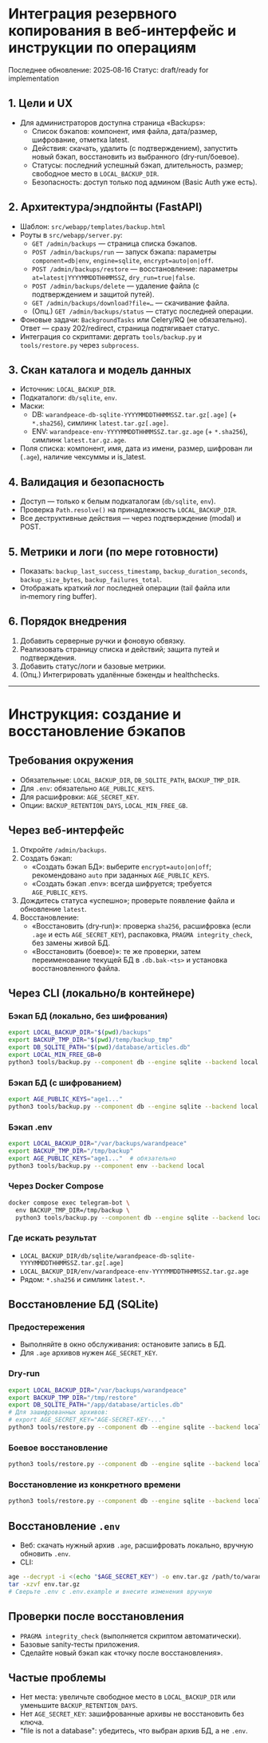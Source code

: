 # Интеграция резервного копирования в веб‑интерфейс и инструкции по операциям

Последнее обновление: 2025‑08‑16
Статус: draft/ready for implementation

## 1. Цели и UX
- Для администраторов доступна страница «Backups»:
  - Список бэкапов: компонент, имя файла, дата/размер, шифрование, отметка latest.
  - Действия: скачать, удалить (с подтверждением), запустить новый бэкап, восстановить из выбранного (dry‑run/боевое).
  - Статусы: последний успешный бэкап, длительность, размер; свободное место в `LOCAL_BACKUP_DIR`.
  - Безопасность: доступ только под админом (Basic Auth уже есть).

## 2. Архитектура/эндпойнты (FastAPI)
- Шаблон: `src/webapp/templates/backup.html`
- Роуты в `src/webapp/server.py`:
  - `GET /admin/backups` — страница списка бэкапов.
  - `POST /admin/backups/run` — запуск бэкапа: параметры `component=db|env`, `engine=sqlite`, `encrypt=auto|on|off`.
  - `POST /admin/backups/restore` — восстановление: параметры `at=latest|YYYYMMDDTHHMMSSZ`, `dry_run=true|false`.
  - `POST /admin/backups/delete` — удаление файла (с подтверждением и защитой путей).
  - `GET /admin/backups/download?file=…` — скачивание файла.
  - (Опц.) `GET /admin/backups/status` — статус последней операции.
- Фоновые задачи: `BackgroundTasks` или Celery/RQ (не обязательно). Ответ — сразу 202/redirect, страница подтягивает статус.
- Интеграция со скриптами: дергать `tools/backup.py` и `tools/restore.py` через `subprocess`.

## 3. Скан каталога и модель данных
- Источник: `LOCAL_BACKUP_DIR`.
- Подкаталоги: `db/sqlite`, `env`.
- Маски:
  - DB: `warandpeace-db-sqlite-YYYYMMDDTHHMMSSZ.tar.gz[.age]` (+ `*.sha256`), симлинк `latest.tar.gz[.age]`.
  - ENV: `warandpeace-env-YYYYMMDDTHHMMSSZ.tar.gz.age` (+ `*.sha256`), симлинк `latest.tar.gz.age`.
- Поля списка: компонент, имя, дата из имени, размер, шифрован ли (`.age`), наличие чексуммы и is_latest.

## 4. Валидация и безопасность
- Доступ — только к белым подкаталогам (`db/sqlite`, `env`).
- Проверка `Path.resolve()` на принадлежность `LOCAL_BACKUP_DIR`.
- Все деструктивные действия — через подтверждение (modal) и POST.

## 5. Метрики и логи (по мере готовности)
- Показать: `backup_last_success_timestamp`, `backup_duration_seconds`, `backup_size_bytes`, `backup_failures_total`.
- Отображать краткий лог последней операции (tail файла или in‑memory ring buffer).

## 6. Порядок внедрения
1) Добавить серверные ручки и фоновую обвязку.
2) Реализовать страницу списка и действий; защита путей и подтверждения.
3) Добавить статус/логи и базовые метрики.
4) (Опц.) Интегрировать удалённые бэкенды и healthchecks.

---

# Инструкция: создание и восстановление бэкапов

## Требования окружения
- Обязательные: `LOCAL_BACKUP_DIR`, `DB_SQLITE_PATH`, `BACKUP_TMP_DIR`.
- Для `.env`: обязательно `AGE_PUBLIC_KEYS`.
- Для расшифровки: `AGE_SECRET_KEY`.
- Опции: `BACKUP_RETENTION_DAYS`, `LOCAL_MIN_FREE_GB`.

## Через веб‑интерфейс
1) Откройте `/admin/backups`.
2) Создать бэкап:
   - «Создать бэкап БД»: выберите `encrypt=auto|on|off`; рекомендовано `auto` при заданных `AGE_PUBLIC_KEYS`.
   - «Создать бэкап .env»: всегда шифруется; требуется `AGE_PUBLIC_KEYS`.
3) Дождитесь статуса «успешно»; проверьте появление файла и обновление `latest`.
4) Восстановление:
   - «Восстановить (dry‑run)»: проверка `sha256`, расшифровка (если `.age` и есть `AGE_SECRET_KEY`), распаковка, `PRAGMA integrity_check`, без замены живой БД.
   - «Восстановить (боевое)»: те же проверки, затем переименование текущей БД в `.db.bak-<ts>` и установка восстановленного файла.

## Через CLI (локально/в контейнере)

### Бэкап БД (локально, без шифрования)
```bash
export LOCAL_BACKUP_DIR="$(pwd)/backups"
export BACKUP_TMP_DIR="$(pwd)/temp/backup_tmp"
export DB_SQLITE_PATH="$(pwd)/database/articles.db"
export LOCAL_MIN_FREE_GB=0
python3 tools/backup.py --component db --engine sqlite --backend local --encrypt off
```

### Бэкап БД (с шифрованием)
```bash
export AGE_PUBLIC_KEYS="age1..."
python3 tools/backup.py --component db --engine sqlite --backend local --encrypt auto
```

### Бэкап .env
```bash
export LOCAL_BACKUP_DIR="/var/backups/warandpeace"
export BACKUP_TMP_DIR="/tmp/backup"
export AGE_PUBLIC_KEYS="age1..."  # обязательно
python3 tools/backup.py --component env --backend local
```

### Через Docker Compose
```bash
docker compose exec telegram-bot \
  env BACKUP_TMP_DIR=/tmp/backup \
  python3 tools/backup.py --component db --engine sqlite --backend local --encrypt auto
```

### Где искать результат
- `LOCAL_BACKUP_DIR/db/sqlite/warandpeace-db-sqlite-YYYYMMDDTHHMMSSZ.tar.gz[.age]`
- `LOCAL_BACKUP_DIR/env/warandpeace-env-YYYYMMDDTHHMMSSZ.tar.gz.age`
- Рядом: `*.sha256` и симлинк `latest.*`.

## Восстановление БД (SQLite)

### Предостережения
- Выполняйте в окно обслуживания: остановите запись в БД.
- Для `.age` архивов нужен `AGE_SECRET_KEY`.

### Dry‑run
```bash
export LOCAL_BACKUP_DIR="/var/backups/warandpeace"
export BACKUP_TMP_DIR="/tmp/restore"
export DB_SQLITE_PATH="/app/database/articles.db"
# Для зашифрованных архивов:
# export AGE_SECRET_KEY="AGE-SECRET-KEY-..."
python3 tools/restore.py --component db --engine sqlite --backend local --at latest --dry-run
```

### Боевое восстановление
```bash
python3 tools/restore.py --component db --engine sqlite --backend local --at latest
```

### Восстановление из конкретного времени
```bash
python3 tools/restore.py --component db --engine sqlite --backend local --at 20250816T031500Z
```

## Восстановление `.env`
- Веб: скачать нужный архив `.age`, расшифровать локально, вручную обновить `.env`.
- CLI:
```bash
age --decrypt -i <(echo "$AGE_SECRET_KEY") -o env.tar.gz /path/to/warandpeace-env-YYYYMMDDTHHMMSSZ.tar.gz.age
tar -xzvf env.tar.gz
# Сверьте .env с .env.example и внесите изменения вручную
```

## Проверки после восстановления
- `PRAGMA integrity_check` (выполняется скриптом автоматически).
- Базовые sanity‑тесты приложения.
- Сделайте новый бэкап как «точку после восстановления».

## Частые проблемы
- Нет места: увеличьте свободное место в `LOCAL_BACKUP_DIR` или уменьшите `BACKUP_RETENTION_DAYS`.
- Нет `AGE_SECRET_KEY`: зашифрованные архивы не восстановить без ключа.
- "file is not a database": убедитесь, что выбран архив БД, а не `.env`.
